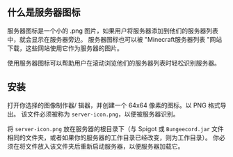 ## 什么是服务器图标

服务器图标是一个小的 .png 图片，如果用户将服务器添加到他们的服务器列表中，就会显示在服务器旁边。
服务器图标也可以被 "Minecraft服务器列表 "网站下载，这些网站使用它作为服务器的图片。

使用服务器图标可以帮助用户在滚动浏览他们的服务器列表时轻松识别服务器。

## 安装

打开你选择的图像制作器/ 辑器，并创建一个 64x64 像素的图标。以 PNG 格式导出。
该文件必须被称为 `server-icon.png`，以便被服务器识别。

将 `server-icon.png` 放在服务器的根目录下（与 Spigot 或 `Bungeecord.jar` 文件相同的文件夹，或者如果你的服务器的工作目录已经改变，则为工作目录）。
你必须在将文件放入该文件夹后重新启动服务器，以便服务器加载它。
